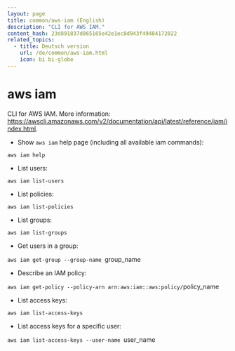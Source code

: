 ```yaml
---
layout: page
title: common/aws-iam (English)
description: "CLI for AWS IAM."
content_hash: 23d891837d865165e42e1ec8d943f49484172022
related_topics:
  - title: Deutsch version
    url: /de/common/aws-iam.html
    icon: bi bi-globe
---
```

# aws iam

CLI for AWS IAM.
More information: <https://awscli.amazonaws.com/v2/documentation/api/latest/reference/iam/index.html>.

- Show `aws iam` help page (including all available iam commands):

`aws iam help`

- List users:

`aws iam list-users`

- List policies:

`aws iam list-policies`

- List groups:

`aws iam list-groups`

- Get users in a group:

`aws iam get-group --group-name `<span class="tldr-var badge badge-pill bg-dark-lm bg-white-dm text-white-lm text-dark-dm font-weight-bold">group_name</span>

- Describe an IAM policy:

`aws iam get-policy --policy-arn arn:aws:iam::aws:policy/`<span class="tldr-var badge badge-pill bg-dark-lm bg-white-dm text-white-lm text-dark-dm font-weight-bold">policy_name</span>

- List access keys:

`aws iam list-access-keys`

- List access keys for a specific user:

`aws iam list-access-keys --user-name `<span class="tldr-var badge badge-pill bg-dark-lm bg-white-dm text-white-lm text-dark-dm font-weight-bold">user_name</span>
